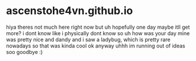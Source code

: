 # ascenstohe4vn.github.io
hiya
theres not much here right now
but uh
hopefully
one day
maybe itll get more?
i dont know
like
i physically dont know
so
uh
how
was
your
day
mine
was
pretty 
nice
and
dandy
and
i
saw
a
ladybug,
which
is
pretty
rare
nowadays
so
that
was
kinda
cool
ok
anyway
uhhh
im running out of ideas
soo goodbye
:)
